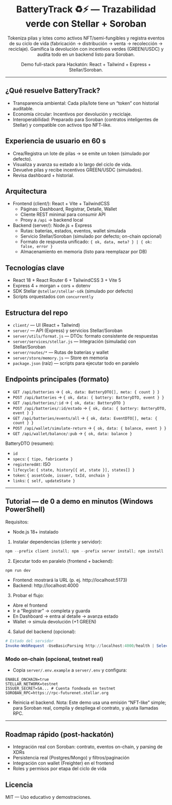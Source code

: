 <div align="center">

# BatteryTrack ♻️⚡ — Trazabilidad verde con Stellar + Soroban

Tokeniza pilas y lotes como activos NFT/semi-fungibles y registra eventos de su ciclo de vida (fabricación → distribución → venta → recolección → reciclaje). Gamifica la devolución con incentivos verdes (GREEN/USDC) y audita todo en un backend listo para Soroban.

Demo full-stack para Hackatón: React + Tailwind + Express + Stellar/Soroban.

</div>

---

## ¿Qué resuelve BatteryTrack?

- Transparencia ambiental: Cada pila/lote tiene un “token” con historial auditable.
- Economía circular: Incentivos por devolución y reciclaje.
- Interoperabilidad: Preparado para Soroban (contratos inteligentes de Stellar) y compatible con activos tipo NFT-like.

## Experiencia de usuario en 60 s

- Crea/Registra un lote de pilas → se emite un token (simulado por defecto).
- Visualiza y avanza su estado a lo largo del ciclo de vida.
- Devuelve pilas y recibe incentivos GREEN/USDC (simulados).
- Revisa dashboard + historial.

## Arquitectura

- Frontend (client/): React + Vite + TailwindCSS
  - Páginas: Dashboard, Registrar, Detalle, Wallet
  - Cliente REST minimal para consumir API
  - Proxy a `/api` → backend local
- Backend (server/): Node.js + Express
  - Rutas: baterías, estados, eventos, wallet simulada
  - Servicio Stellar/Soroban (simulado por defecto; on-chain opcional)
  - Formato de respuesta unificado: `{ ok, data, meta? } | { ok: false, error }`
  - Almacenamiento en memoria (listo para reemplazar por DB)

## Tecnologías clave

- React 18 + React Router 6 + TailwindCSS 3 + Vite 5
- Express 4 + morgan + cors + dotenv
- SDK Stellar `@stellar/stellar-sdk` (simulado por defecto)
- Scripts orquestados con `concurrently`

## Estructura del repo

- `client/` — UI (React + Tailwind)
- `server/` — API (Express) y servicios Stellar/Soroban
- `server/utils/format.js` — DTOs: formato consistente de respuestas
- `server/services/stellar.js` — Integración (simulada) con Stellar/Soroban
- `server/routes/*` — Rutas de baterías y wallet
- `server/store/memory.js` — Store en memoria
- `package.json` (raíz) — scripts para ejecutar todo en paralelo

## Endpoints principales (formato)

- `GET /api/batteries` → `{ ok, data: BatteryDTO[], meta: { count } }`
- `POST /api/batteries` → `{ ok, data: { battery: BatteryDTO, event } }`
- `GET /api/batteries/:id` → `{ ok, data: BatteryDTO }`
- `POST /api/batteries/:id/estado` → `{ ok, data: { battery: BatteryDTO, event } }`
- `GET /api/batteries/events/all` → `{ ok, data: EventDTO[], meta: { count } }`
- `POST /api/wallet/simulate-return` → `{ ok, data: { balance, event } }`
- `GET /api/wallet/balance/:pub` → `{ ok, data: balance }`

BatteryDTO (resumen):
- `id`
- `specs`: `{ tipo, fabricante }`
- `registeredAt`: ISO
- `lifecycle`: `{ state, history[{ at, state }], states[] }`
- `token`: `{ assetCode, issuer, txId, onchain }`
- `links`: `{ self, updateState }`

---

## Tutorial — de 0 a demo en minutos (Windows PowerShell)

Requisitos:
- Node.js 18+ instalado

1) Instalar dependencias (cliente y servidor):
```powershell
npm --prefix client install; npm --prefix server install; npm install
```

2) Ejecutar todo en paralelo (frontend + backend):
```powershell
npm run dev
```
- Frontend: mostrará la URL (p. ej. http://localhost:5173)
- Backend: http://localhost:4000

3) Probar el flujo:
- Abre el frontend
- Ir a “Registrar” → completa y guarda
- En Dashboard → entra al detalle → avanza estado
- Wallet → simula devolución (+1 GREEN)

4) Salud del backend (opcional):
```powershell
# Estado del servidor
Invoke-WebRequest -UseBasicParsing http://localhost:4000/health | Select-Object -ExpandProperty Content
```

### Modo on-chain (opcional, testnet real)
- Copia `server/.env.example` a `server/.env` y configura:
```
ENABLE_ONCHAIN=true
STELLAR_NETWORK=testnet
ISSUER_SECRET=SA... # Cuenta fondeada en testnet
SOROBAN_RPC=https://rpc-futurenet.stellar.org
```
- Reinicia el backend. Nota: Este demo usa una emisión “NFT-like” simple; para Soroban real, compila y despliega el contrato, y ajusta llamadas RPC.

---

## Roadmap rápido (post-hackatón)
- Integración real con Soroban: contrato, eventos on-chain, y parsing de XDRs
- Persistencia real (Postgres/Mongo) y filtros/paginación
- Integración con wallet (Freighter) en el frontend
- Roles y permisos por etapa del ciclo de vida

## Licencia
MIT — Uso educativo y demostraciones.
